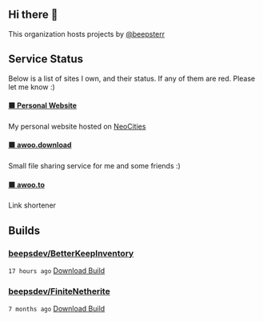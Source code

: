 ## Hi there 👋

This organization hosts projects by [@beepsterr](https://github.com/BeepSterr)
## Service Status
Below is a list of sites I own, and their status. 
If any of them are red. Please let me know :)


#### [🟩 Personal Website](https://beeps.dev)

My personal website hosted on [NeoCities](https://neocities.org/)
#### [🟩 awoo.download](https://awoo.download)

Small file sharing service for me and some friends :)
#### [🟩 awoo.to](https://awoo.to/shorten)

Link shortener

## Builds
### [beepsdev/BetterKeepInventory](https://github.com/beepsdev/BetterKeepInventory)

`17 hours ago` [Download Build](https://github.com/beepsdev/BetterKeepInventory/suites/9437676157/artifacts/446262251)
### [beepsdev/FiniteNetherite](https://github.com/beepsdev/FiniteNetherite)

`7 months ago` [Download Build](https://github.com/beepsdev/FiniteNetherite/suites/6362450050/artifacts/229833502)

